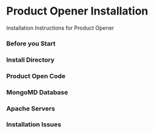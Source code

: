 # Product Opener Installation

Installation Instructions for Product Opener

### Before you Start






### Install Directory







### Product Open Code






### MongoMD Database







### Apache Servers






### Installation Issues
